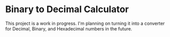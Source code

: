 # Binary to Decimal Calculator
This project is a work in progress. I'm planning on turning it into a converter for Decimal, Binary, and Hexadecimal numbers in the future.
